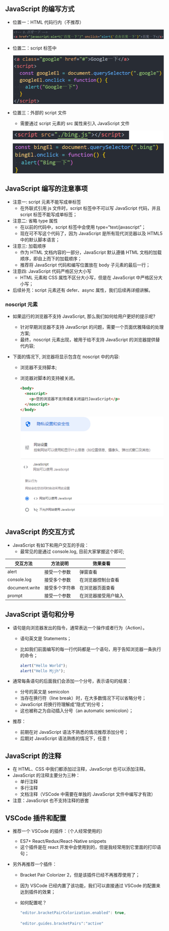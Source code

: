## JavaScript 的编写方式

- 位置一：HTML 代码行内（不推荐）

  ![image-20220509181921802](img/image-20220509181921802.png)

- 位置二：script 标签中

  ![image-20220509181931894](img/image-20220509181931894.png)

- 位置三：外部的 script 文件

  - 需要通过 script 元素的 src 属性来引入 JavaScript 文件

  ![image-20220509181943187](img/image-20220509181943187.png)

## JavaScript 编写的注意事项

- 注意一: script 元素不能写成单标签
  - 在外联式引用 js 文件时，script 标签中不可以写 JavaScript 代码，并且 script 标签不能写成单标签；
- 注意二: 省略 type 属性
  - 在以前的代码中，script 标签中会使用 type=“text/javascript”；
  - 现在可不写这个代码了，因为 JavaScript 是所有现代浏览器以及 HTML5 中的默认脚本语言；
- 注意三: 加载顺序
  - 作为 HTML 文档内容的一部分，JavaScript 默认遵循 HTML 文档的加载顺序，即自上而下的加载顺序；
  - 推荐将 JavaScript 代码和编写位置放在 body 子元素的最后一行；
- 注意四: JavaScript 代码严格区分大小写
  - HTML 元素和 CSS 属性不区分大小写，但是在 JavaScript 中严格区分大小写；
- 后续补充：script 元素还有 defer、async 属性，我们后续再详细讲解。

### noscript 元素

- 如果运行的浏览器不支持 JavaScript, 那么我们如何给用户更好的提示呢?

  - 针对早期浏览器不支持 JavaScript 的问题，需要一个页面优雅降级的处理方案;
  - 最终，noscript 元素出现，被用于给不支持 JavaScript 的浏览器提供替代内容;

- 下面的情况下, 浏览器将显示包含在 noscript 中的内容:

  - 浏览器不支持脚本;

  - 浏览器对脚本的支持被关闭。

    ```html
    <body>
      <noscript>
        <p>您的浏览器不支持或者关闭运行JavaScript</p>
      </noscript>
    </body>
    ```

    ![image-20220509182107746](img/image-20220509182107746.png)

## JavaScript 的交互方式

- JavaScript 有如下和用户交互的手段：
  - 最常见的是通过 console.log, 目前大家掌握这个即可;

| 交互方法       | 方法说明       | 效果查看             |
| -------------- | -------------- | -------------------- |
| alert          | 接受一个参数   | 弹窗查看             |
| console.log    | 接受多个参数   | 在浏览器控制台查看   |
| document.write | 接受多个字符串 | 在浏览器页面查看     |
| prompt         | 接受一个参数   | 在浏览器接受用户输入 |

## JavaScript 语句和分号

- 语句是向浏览器发出的指令，通常表达一个操作或者行为（Action）。

  - 语句英文是 Statements；

  - 比如我们前面编写的每一行代码都是一个语句，用于告知浏览器一条执行的命令；

    ```js
    alert("Hello World");
    alert("Hello Mjjh");
    ```

- 通常每条语句的后面我们会添加一个分号，表示语句的结束：

  - 分号的英文是 semicolon
  - 当存在换行符（line break）时，在大多数情况下可以省略分号；
  - JavaScript 将换行符理解成“隐式”的分号；
  - 这也被称之为自动插入分号（an automatic semicolon）；

- 推荐：

  - 前期在对 JavaScript 语法不熟悉的情况推荐添加分号；
  - 后期对 JavaScript 语法熟练的情况下，任意！

## JavaScript 的注释

- 在 HTML、CSS 中我们都添加过注释，JavaScript 也可以添加注释。
- JavaScript 的注释主要分为三种：
  - 单行注释
  - 多行注释
  - 文档注释（VSCode 中需要在单独的 JavaScript 文件中编写才有效）
- 注意：JavaScript 也不支持注释的嵌套

## VSCode 插件和配置

- 推荐一个 VSCode 的插件：（个人经常使用的）

  - ES7+ React/Redux/React-Native snippets
  - 这个插件是在 react 开发中会使用到的，但是我经常用到它里面的打印语句；

- 另外再推荐一个插件：

  - Bracket Pair Colorizer 2，但是该插件已经不再推荐使用了；

  - 因为 VSCode 已经内置了该功能，我们可以直接通过 VSCode 的配置来达到插件的效果；

  - 如何配置呢？

    ```js
    "editor.bracketPairColorization.enabled": true,

    "editor.guides.bracketPairs":"active"
    ```
